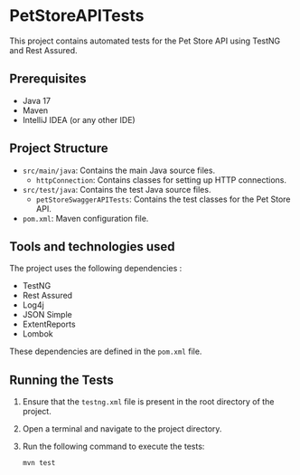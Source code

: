 # PetStoreAPITests

This project contains automated tests for the Pet Store API using TestNG and Rest Assured.

## Prerequisites

- Java 17
- Maven
- IntelliJ IDEA (or any other IDE)

## Project Structure

- `src/main/java`: Contains the main Java source files.
    - `httpConnection`: Contains classes for setting up HTTP connections.
- `src/test/java`: Contains the test Java source files.
    - `petStoreSwaggerAPITests`: Contains the test classes for the Pet Store API.
- `pom.xml`: Maven configuration file.

## Tools and technologies used

The project uses the following dependencies :
    
- TestNG
- Rest Assured
- Log4j
- JSON Simple
- ExtentReports
- Lombok

These dependencies are defined in the `pom.xml` file.

## Running the Tests

1. Ensure that the `testng.xml` file is present in the root directory of the project.
2. Open a terminal and navigate to the project directory.
3. Run the following command to execute the tests:

   ```sh
   mvn test